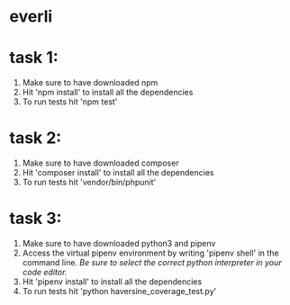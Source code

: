 # everli

# task 1: 
1. Make sure to have downloaded npm
2. Hit 'npm install' to install all the dependencies
3. To run tests hit 'npm test'

# task 2: 
1. Make sure to have downloaded composer
2. Hit 'composer install' to install all the dependencies
3. To run tests hit 'vendor/bin/phpunit'

# task 3: 
1. Make sure to have downloaded python3 and pipenv 
2. Access the virtual pipenv environment by writing 'pipenv shell' in the command line. *Be sure to select the correct python interpreter in your code editor.*
3. Hit 'pipenv install' to install all the dependencies 
4. To run tests hit 'python haversine_coverage_test.py'
